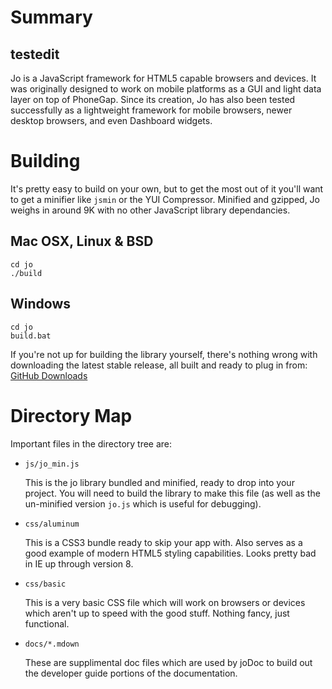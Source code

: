 Summary
=======

testedit
--------

Jo is a JavaScript framework for HTML5 capable browsers and devices. It was
originally designed to work on mobile platforms as a GUI and light data layer
on top of PhoneGap. Since its creation, Jo has also been tested successfully
as a lightweight framework for mobile browsers, newer desktop browsers, and
even Dashboard widgets.

Building
========

It's pretty easy to build on your own, but to get the most out of it you'll
want to get a minifier like `jsmin` or the YUI Compressor. Minified and
gzipped, Jo weighs in around 9K with no other JavaScript library dependancies.

Mac OSX, Linux & BSD
--------------------

	cd jo
	./build


Windows
-------

	cd jo
	build.bat

If you're not up for building the library yourself, there's nothing wrong with
downloading the latest stable release, all built and ready to plug in from:
[GitHub Downloads](http://github.com/davebalmer/jo/downloads)


Directory Map
=============

Important files in the directory tree are:

- `js/jo_min.js`

  This is the jo library bundled and minified, ready to drop into your project. You
  will need to build the library to make this file (as well as the un-minified
  version `jo.js` which is useful for debugging).

- `css/aluminum`

  This is a CSS3 bundle ready to skip your app with. Also serves as a good example
  of modern HTML5 styling capabilities. Looks pretty bad in IE up through version 8.

- `css/basic`

  This is a very basic CSS file which will work on browsers or devices which aren't
  up to speed with the good stuff. Nothing fancy, just functional.

- `docs/*.mdown`

  These are supplimental doc files which are used by joDoc to build out the
  developer guide portions of the documentation.

